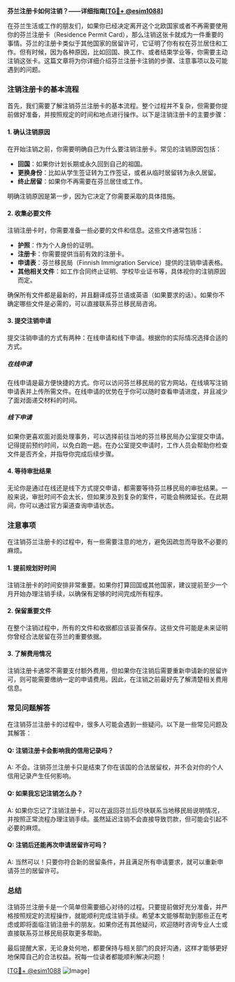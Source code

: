**芬兰注册卡如何注销？——详细指南[[TG💪+ @esim1088](https://t.me/s/esim1088)]**

在芬兰生活或工作的朋友们，如果你已经决定离开这个北欧国家或者不再需要使用你的芬兰注册卡（Residence Permit Card），那么注销这张卡就成为一件重要的事情。芬兰的注册卡类似于其他国家的居留许可，它证明了你有权在芬兰居住和工作。但有时候，因为各种原因，比如回国、换工作、或者结束学业等，你需要主动注销这张卡。这篇文章将为你详细介绍芬兰注册卡注销的步骤、注意事项以及可能遇到的问题。

### 注销注册卡的基本流程

首先，我们需要了解注销芬兰注册卡的基本流程。整个过程并不复杂，但需要你提前做好准备，并按照规定的时间和地点进行操作。以下是注销注册卡的主要步骤：

#### 1. 确认注销原因

在开始注销之前，你需要明确自己为什么要注销注册卡。常见的注销原因包括：
- **回国**：如果你计划长期或永久回到自己的祖国。
- **更换身份**：比如从学生签证转为工作签证，或者从临时居留转为永久居留。
- **终止居留**：如果你不再需要在芬兰居住或工作。

明确注销原因是第一步，因为它决定了你需要采取的具体措施。

#### 2. 收集必要文件

注销注册卡时，你需要准备一些必要的文件和信息。这些文件通常包括：
- **护照**：作为个人身份的证明。
- **注册卡**：你需要提供当前有效的注册卡。
- **申请表**：芬兰移民局（Finnish Immigration Service）提供的注销申请表格。
- **其他相关文件**：如工作合同终止证明、学校毕业证书等，具体视你的注销原因而定。

确保所有文件都是最新的，并且翻译成芬兰语或英语（如果要求的话）。如果你不确定哪些文件是必需的，可以直接联系芬兰移民局咨询。

#### 3. 提交注销申请

提交注销申请的方式有两种：在线申请和线下申请。根据你的实际情况选择合适的方式。

##### 在线申请

在线申请是最方便快捷的方式。你可以访问芬兰移民局的官方网站，在线填写注销申请表并上传所需文件。在线申请的优势在于你可以随时查看申请进度，并且减少了面对面递交材料的时间。

##### 线下申请

如果你更喜欢面对面处理事务，可以选择前往当地的芬兰移民局办公室提交申请。记得提前预约时间，以免白跑一趟。在办公室提交申请时，工作人员会帮助你检查文件是否齐全，并指导你完成后续步骤。

#### 4. 等待审批结果

无论你是通过在线还是线下方式提交申请，都需要等待芬兰移民局的审批结果。一般来说，审批时间不会太长，但如果涉及到复杂的案件，可能会稍微延长。在此期间，你可以通过官方渠道查询申请状态。

### 注意事项

在注销芬兰注册卡的过程中，有一些需要注意的地方，避免因疏忽而导致不必要的麻烦。

#### 1. 提前规划好时间

注销注册卡的时间安排非常重要。如果你打算回国或其他国家，建议提前至少一个月开始办理注销手续，以确保有足够的时间完成所有程序。

#### 2. 保留重要文件

在整个注销过程中，所有的文件和收据都应该妥善保存。这些文件可能是未来证明你曾经合法居留在芬兰的重要依据。

#### 3. 了解费用情况

注销注册卡通常不需要支付额外费用，但如果你在注销后需要重新申请新的居留许可，则可能需要缴纳一定的申请费用。因此，在注销之前最好先了解清楚相关费用信息。

### 常见问题解答

在注销芬兰注册卡的过程中，很多人可能会遇到一些疑问。以下是一些常见问题及其解答：

#### Q: 注销注册卡会影响我的信用记录吗？

A: 不会。注销芬兰注册卡只是结束了你在该国的合法居留权，并不会对你的个人信用记录产生任何影响。

#### Q: 如果我忘记注销怎么办？

A: 如果你忘记了注销注册卡，可以在返回芬兰后尽快联系当地移民局说明情况，并按照正常流程办理注销手续。虽然延迟注销不会直接导致罚款，但可能会引起不必要的麻烦。

#### Q: 注销后还能再次申请居留许可吗？

A: 当然可以！只要你符合新的居留条件，并且满足所有申请要求，就可以重新申请芬兰的居留许可。

### 总结

注销芬兰注册卡是一个简单但需要细心对待的过程。只要提前做好充分准备，并严格按照规定的流程操作，就能顺利完成注销手续。希望本文能够帮助到那些正在考虑或即将面临注销注册卡的朋友。如果你还有其他疑问，欢迎随时咨询专业人士或直接联系芬兰移民局获取更多帮助。

最后提醒大家，无论身处何地，都要保持与相关部门的良好沟通，这样才能够更好地保障自己的合法权益。祝每一位读者都能顺利解决问题！

[[TG💪+ @esim1088](https://t.me/s/esim1088) ![Image](https://i.postimg.cc/4NQfJmqS/Snipaste-2025-05-13-00-14-12.png)]